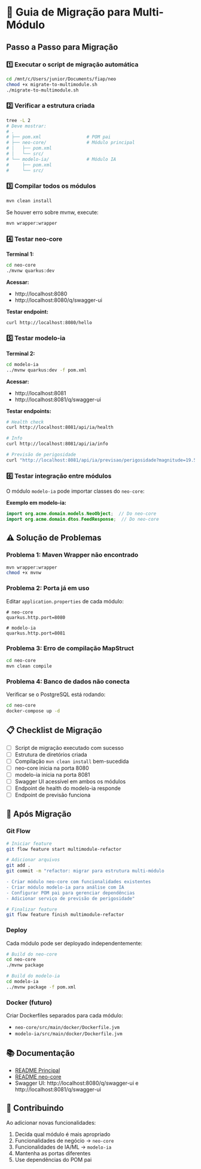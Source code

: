 # 🚀 Guia de Migração para Multi-Módulo

## Passo a Passo para Migração

### 1️⃣ Executar o script de migração automática

```bash
cd /mnt/c/Users/junior/Documents/fiap/neo
chmod +x migrate-to-multimodule.sh
./migrate-to-multimodule.sh
```

### 2️⃣ Verificar a estrutura criada

```bash
tree -L 2
# Deve mostrar:
# .
# ├── pom.xml                 # POM pai
# ├── neo-core/               # Módulo principal
# │   ├── pom.xml
# │   └── src/
# └── modelo-ia/              # Módulo IA
#     ├── pom.xml
#     └── src/
```

### 3️⃣ Compilar todos os módulos

```bash
mvn clean install
```

Se houver erro sobre mvnw, execute:
```bash
mvn wrapper:wrapper
```

### 4️⃣ Testar neo-core

**Terminal 1:**
```bash
cd neo-core
./mvnw quarkus:dev
```

**Acessar:**
- http://localhost:8080
- http://localhost:8080/q/swagger-ui

**Testar endpoint:**
```bash
curl http://localhost:8080/hello
```

### 5️⃣ Testar modelo-ia

**Terminal 2:**
```bash
cd modelo-ia
../mvnw quarkus:dev -f pom.xml
```

**Acessar:**
- http://localhost:8081
- http://localhost:8081/q/swagger-ui

**Testar endpoints:**
```bash
# Health check
curl http://localhost:8081/api/ia/health

# Info
curl http://localhost:8081/api/ia/info

# Previsão de perigosidade
curl "http://localhost:8081/api/ia/previsao/perigosidade?magnitude=19.5&diametro=250&velocidade=18.5"
```

### 6️⃣ Testar integração entre módulos

O módulo `modelo-ia` pode importar classes do `neo-core`:

**Exemplo em modelo-ia:**
```java
import org.acme.domain.models.NeoObject;  // Do neo-core
import org.acme.domain.dtos.FeedResponse;  // Do neo-core
```

## ⚠️ Solução de Problemas

### Problema 1: Maven Wrapper não encontrado
```bash
mvn wrapper:wrapper
chmod +x mvnw
```

### Problema 2: Porta já em uso
Editar `application.properties` de cada módulo:
```properties
# neo-core
quarkus.http.port=8080

# modelo-ia
quarkus.http.port=8081
```

### Problema 3: Erro de compilação MapStruct
```bash
cd neo-core
mvn clean compile
```

### Problema 4: Banco de dados não conecta
Verificar se o PostgreSQL está rodando:
```bash
cd neo-core
docker-compose up -d
```

## 📋 Checklist de Migração

- [ ] Script de migração executado com sucesso
- [ ] Estrutura de diretórios criada
- [ ] Compilação `mvn clean install` bem-sucedida
- [ ] neo-core inicia na porta 8080
- [ ] modelo-ia inicia na porta 8081
- [ ] Swagger UI acessível em ambos os módulos
- [ ] Endpoint de health do modelo-ia responde
- [ ] Endpoint de previsão funciona

## 🎯 Após Migração

### Git Flow
```bash
# Iniciar feature
git flow feature start multimodule-refactor

# Adicionar arquivos
git add .
git commit -m "refactor: migrar para estrutura multi-módulo

- Criar módulo neo-core com funcionalidades existentes
- Criar módulo modelo-ia para análise com IA
- Configurar POM pai para gerenciar dependências
- Adicionar serviço de previsão de perigosidade"

# Finalizar feature
git flow feature finish multimodule-refactor
```

### Deploy
Cada módulo pode ser deployado independentemente:

```bash
# Build do neo-core
cd neo-core
./mvnw package

# Build do modelo-ia
cd modelo-ia
../mvnw package -f pom.xml
```

### Docker (futuro)
Criar Dockerfiles separados para cada módulo:
- `neo-core/src/main/docker/Dockerfile.jvm`
- `modelo-ia/src/main/docker/Dockerfile.jvm`

## 📚 Documentação

- [README Principal](README.md)
- [README neo-core](neo-core/README-original.md)
- Swagger UI: http://localhost:8080/q/swagger-ui e http://localhost:8081/q/swagger-ui

## 🤝 Contribuindo

Ao adicionar novas funcionalidades:
1. Decida qual módulo é mais apropriado
2. Funcionalidades de negócio → `neo-core`
3. Funcionalidades de IA/ML → `modelo-ia`
4. Mantenha as portas diferentes
5. Use dependências do POM pai
